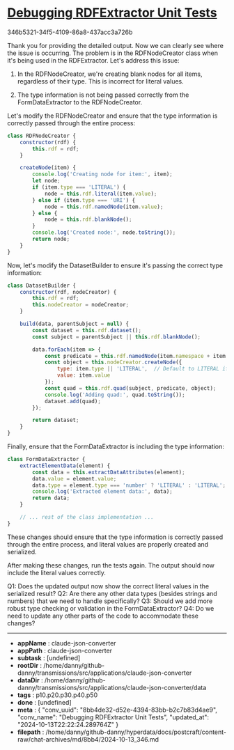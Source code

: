 # [Debugging RDFExtractor Unit Tests](https://claude.ai/chat/8bb4de32-d52e-4394-83bb-b2c7b83d4ae9)

346b5321-34f5-4109-86a8-437acc3a726b

 Thank you for providing the detailed output. Now we can clearly see where the issue is occurring. The problem is in the RDFNodeCreator class when it's being used in the RDFExtractor. Let's address this issue:

1. In the RDFNodeCreator, we're creating blank nodes for all items, regardless of their type. This is incorrect for literal values.

2. The type information is not being passed correctly from the FormDataExtractor to the RDFNodeCreator.

Let's modify the RDFNodeCreator and ensure that the type information is correctly passed through the entire process:

```javascript
class RDFNodeCreator {
    constructor(rdf) {
        this.rdf = rdf;
    }

    createNode(item) {
        console.log('Creating node for item:', item);
        let node;
        if (item.type === 'LITERAL') {
            node = this.rdf.literal(item.value);
        } else if (item.type === 'URI') {
            node = this.rdf.namedNode(item.value);
        } else {
            node = this.rdf.blankNode();
        }
        console.log('Created node:', node.toString());
        return node;
    }
}
```

Now, let's modify the DatasetBuilder to ensure it's passing the correct type information:

```javascript
class DatasetBuilder {
    constructor(rdf, nodeCreator) {
        this.rdf = rdf;
        this.nodeCreator = nodeCreator;
    }

    build(data, parentSubject = null) {
        const dataset = this.rdf.dataset();
        const subject = parentSubject || this.rdf.blankNode();

        data.forEach(item => {
            const predicate = this.rdf.namedNode(item.namespace + item.term);
            const object = this.nodeCreator.createNode({
                type: item.type || 'LITERAL',  // Default to LITERAL if not specified
                value: item.value
            });
            const quad = this.rdf.quad(subject, predicate, object);
            console.log('Adding quad:', quad.toString());
            dataset.add(quad);
        });

        return dataset;
    }
}
```

Finally, ensure that the FormDataExtractor is including the type information:

```javascript
class FormDataExtractor {
    extractElementData(element) {
        const data = this.extractDataAttributes(element);
        data.value = element.value;
        data.type = element.type === 'number' ? 'LITERAL' : 'LITERAL';  // You might want to add more specific type handling here
        console.log('Extracted element data:', data);
        return data;
    }

    // ... rest of the class implementation ...
}
```

These changes should ensure that the type information is correctly passed through the entire process, and literal values are properly created and serialized.

After making these changes, run the tests again. The output should now include the literal values correctly.

Q1: Does the updated output now show the correct literal values in the serialized result?
Q2: Are there any other data types (besides strings and numbers) that we need to handle specifically?
Q3: Should we add more robust type checking or validation in the FormDataExtractor?
Q4: Do we need to update any other parts of the code to accommodate these changes?

---

* **appName** : claude-json-converter
* **appPath** : claude-json-converter
* **subtask** : [undefined]
* **rootDir** : /home/danny/github-danny/transmissions/src/applications/claude-json-converter
* **dataDir** : /home/danny/github-danny/transmissions/src/applications/claude-json-converter/data
* **tags** : p10.p20.p30.p40.p50
* **done** : [undefined]
* **meta** : {
  "conv_uuid": "8bb4de32-d52e-4394-83bb-b2c7b83d4ae9",
  "conv_name": "Debugging RDFExtractor Unit Tests",
  "updated_at": "2024-10-13T22:22:24.289764Z"
}
* **filepath** : /home/danny/github-danny/hyperdata/docs/postcraft/content-raw/chat-archives/md/8bb4/2024-10-13_346.md